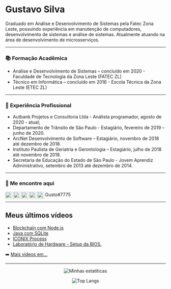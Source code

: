 # Gustavo Silva

Graduado em Análise e Desenvolvimento de Sistemas pela Fatec Zona Leste, possuindo experiência em manutenção de computadores, desenvolvimento de sistemas e análise de sistemas. Atualmente atuando na área de desenvolvimento de microsserviços.

---

### :books: **Formação Acadêmica**

- Análise e Desenvolvimento de Sistemas – concluído em 2020 - Faculdade de Tecnologia da Zona Leste (FATEC ZL)
- Técnico em Informática – concluído em 2016 - Escola Técnica da Zona Leste (ETEC ZL)

---

### :briefcase: **Experiência Profissional**

- Autbank Projetos e Consultoria Ltda - Análista programador, agosto de 2020 - atual;
- Departamento de Trânsito de São Paulo - Estagiário, fevereiro de 2019 – junho de 2020.
- ArcNet Desenvolvimento de Software – Estagiário, novembro de 2018 até dezembro de 2018.
- Instituto Paulista de Geriatria e Gerontologia – Estagiário, julho de 2018 até novembro de 2018.
- Secretaria de Educação do Estado de São Paulo - Jovem Aprendiz Administrativo, setembro de 2013 até  dezembro de 2014.

---

### :iphone: **Me encontre aqui**

[<img align="left" alt="YouTube" width="22px" src="https://cdn.jsdelivr.net/npm/simple-icons@v3/icons/youtube.svg" />][Gustavo Silva (Youtube)]

[<img align="left" alt="LinkedIn" width="22px" src="https://cdn.jsdelivr.net/npm/simple-icons@v3/icons/linkedin.svg" />][Gustavo Silva (LinkedIn)]

[<img align="left" alt="Instagram" width="22px" src="https://cdn.jsdelivr.net/npm/simple-icons@v3/icons/instagram.svg" />][@__gasilva (Instagram)]

[<img align="left" alt="Instagram" width="22px" src="https://cdn.jsdelivr.net/npm/simple-icons@v3/icons/facebook.svg" />][Gustavo Almeida (Facebook)]

<img align="left" alt="Discord" width="22px" src="https://cdn.jsdelivr.net/npm/simple-icons@v3/icons/discord.svg" /> Gusto#7775

[Gustavo Silva (Youtube)]: https://www.youtube.com/channel/UCXKb8To1OWsDy6dqf4oM-_g
[Gustavo Silva (LinkedIn)]: https://www.linkedin.com/in/gustavo-silva-69b84a15b/
[@__gasilva (Instagram)]: https://instagram.com/__gasilva
[Gustavo Almeida (Facebook)]: https://www.facebook.com/gAlmeida11

---

## **Meus últimos vídeos**

<!-- YOUTUBE:START -->
- [Blockchain com Node.js](https://www.youtube.com/watch?v=8kxP_VkRicA)
- [Java com SQLite](https://www.youtube.com/watch?v=7SEDCJzaeb8)
- [ICONIX Process](https://www.youtube.com/watch?v=c8M5Q30f9h4)
- [Laboratório de Hardware - Setup da BIOS.](https://www.youtube.com/watch?v=pDuf8UUzL0Q)
<!-- YOUTUBE:END -->

➡️ [Mais videos em...](https://www.youtube.com/channel/UCXKb8To1OWsDy6dqf4oM-_g)


---

<div align="center">

![Minhas estatíticas](https://github-readme-stats.vercel.app/api?username=Gustomize)

![Top Langs](https://github-readme-stats.vercel.app/api/top-langs/?username=Gustomize)

</div>